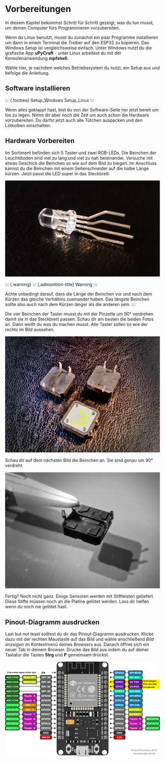 Vorbereitungen
==============

In diesem Kapitel bekommst Schritt für Schritt gezeigt, was du tun
musst, um deinen Computer fürs Programmieren vorzubereiten.

Wenn du Linux benutzt, musst du zunächst ein paar Programme installieren
um dann in einem Terminal die Treiber auf den ESP32 zu kopieren. Das
Windows Setup ist vergleichsweise einfach. Unter Windows nutzt du die
grafische App **uPyCraft** - unter Linux arbeitest du mit der
Konsolenanwendung **mpfshell**.

Wähle hier, je nachdem welches Betriebssystem du nutzt, ein Setup aus
und befolge die Anleitung.

Software installieren
---------------------

::: {.toctree}
Setup\_Windows Setup\_Linux
:::

Wenn alles geklappt hast, bist du von der Software-Seite her jetzt
bereit um los zu legen. Nimm dir aber noch die Zeit um auch schon die
Hardware vorzubereiten. Du darfst jetzt auch alle Tütchen auspacken und
den Lötkolben einschalten.

Hardware Vorbereiten
--------------------

Im Sortiment befinden sich 5 Taster und zwei RGB-LEDs. Die Beinchen der
Leuchtdioden sind viel zu lang und viel zu nah beieinander. Versuche mit
etwas Geschick die Beinchen so wie auf dem Bild zu biegen. Im Anschluss
kannst du die Beinchen mit einem Seitenschneider auf die halbe Länge
kürzen. Jetzt passt die LED super in das Steckbrett.

![image](../img/RGB_LED.jpg)

::: {.warning}
::: {.admonition-title}
Warning
:::

Achte unbedingt darauf, dass die Länge der Beinchen vor und nach dem
Kürzen das gleiche Verhältnis zueinander haben. Das längste Beinchen
sollte also auch nach dem Kürzen länger als die anderen sein.
:::

Die vier Beinchen der Taster musst du mit der Pinzette um 90° verdrehen
damit sie in das Steckbrett passen. Schau dir am besten die beiden Fotos
an. Dann weißt du was du machen musst. Alle Taster sollen so wie der
rechts im Bild aussehen.

![image](../img/Taster1.jpg)

Schau dir auf dem nächsten Bild die Beinchen an. Sie sind genau um 90°
verdreht.

![image](../img/Taster2.jpg)

Fertig? Noch nicht ganz. Einige Sensoren werden mit Stiftleisten
geliefert. Diese Stifte müssen noch an die Platine gelötet werden. Lass
dir helfen wenn du noch nie gelötet hast.

Pinout-Diagramm ausdrucken
--------------------------

Last but not least solltest du dir das Pinout-Diagramm ausdrucken.
Klicke dazu mit der rechten Maustaste auf das Bild und wähle
anschließend *Bild anzeigen* im Kontextmenü deines Browsers aus. Danach
öffnet sich ein neuer Tab in deinem Browser. Drucke das Bild aus indem
du auf deiner Tastatur die Tasten **Strg** und **P** gemeinsam drückst.

![image](../img/ESP32-DOIT_Pinout.png)
